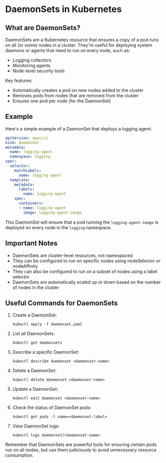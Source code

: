 # DaemonSets in Kubernetes

## What are DaemonSets?

DaemonSets are a Kubernetes resource that ensures a copy of a pod runs on all (or some) nodes in a cluster. They're useful for deploying system daemons or agents that need to run on every node, such as:

- Logging collectors
- Monitoring agents
- Node-level security tools

Key features:
- Automatically creates a pod on new nodes added to the cluster
- Removes pods from nodes that are removed from the cluster
- Ensures one pod per node (for the DaemonSet)

## Example

Here's a simple example of a DaemonSet that deploys a logging agent:

```yaml
apiVersion: apps/v1
kind: DaemonSet
metadata:
  name: logging-agent
  namespace: logging
spec:
  selector:
    matchLabels:
      name: logging-agent
  template:
    metadata:
      labels:
        name: logging-agent
    spec:
      containers:
      - name: logging-agent
        image: logging-agent-image
```

This DaemonSet will ensure that a pod running the `logging-agent-image` is deployed on every node in the `logging` namespace.

## Important Notes

- DaemonSets are cluster-level resources, not namespaced
- They can be configured to run on specific nodes using nodeSelector or nodeAffinity
- They can also be configured to run on a subset of nodes using a label selector
- DaemonSets are automatically scaled up or down based on the number of nodes in the cluster

## Useful Commands for DaemonSets

1. Create a DaemonSet:
   ```
   kubectl apply -f daemonset.yaml
   ```

2. List all DaemonSets:
   ```
   kubectl get daemonsets
   ```

3. Describe a specific DaemonSet:
   ```
   kubectl describe daemonset <daemonset-name>
   ```

4. Delete a DaemonSet:
   ```
   kubectl delete daemonset <daemonset-name>
   ```

5. Update a DaemonSet:
   ```
   kubectl edit daemonset <daemonset-name>
   ```

6. Check the status of DaemonSet pods:
   ```
   kubectl get pods -l name=<daemonset-label>
   ```

7. View DaemonSet logs:
   ```
   kubectl logs daemonset/<daemonset-name>
   ```

Remember that DaemonSets are powerful tools for ensuring certain pods run on all nodes, but use them judiciously to avoid unnecessary resource consumption.
